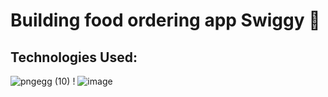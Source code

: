 # Building food ordering app Swiggy   🙏
## Technologies Used:
![pngegg (10)](https://user-images.githubusercontent.com/101923733/204467670-b271cfa2-5a0a-41b2-a7e3-3c381fefdc6e.png)
!
![image](https://user-images.githubusercontent.com/101923733/224937500-37bfd54e-cd87-4d9a-aa37-3ee6d2ee6aca.png)




